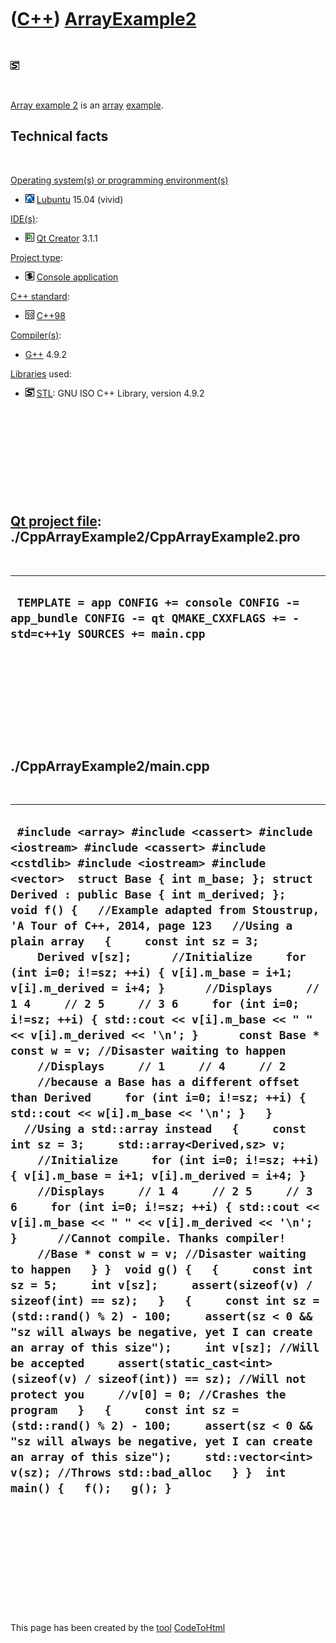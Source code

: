 



 

 

 

 

 

([C++](Cpp.md)) [ArrayExample2](CppArrayExample2.md)
======================================================

 

![STL](PicStl.png)

 

[Array example 2](CppArrayExample2.md) is an [array](CppArray.md)
[example](CppExample.md).

Technical facts
---------------

 

[Operating system(s) or programming environment(s)](CppOs.md)

-   ![Lubuntu](PicLubuntu.png) [Lubuntu](CppLubuntu.md) 15.04 (vivid)

[IDE(s)](CppIde.md):

-   ![Qt Creator](PicQtCreator.png) [Qt Creator](CppQtCreator.md) 3.1.1

[Project type](CppQtProjectType.md):

-   ![console](PicConsole.png) [Console
    application](CppConsoleApplication.md)

[C++ standard](CppStandard.md):

-   ![C++98](PicCpp98.png) [C++98](Cpp98.md)

[Compiler(s)](CppCompiler.md):

-   [G++](CppGpp.md) 4.9.2

[Libraries](CppLibrary.md) used:

-   ![STL](PicStl.png) [STL](CppStl.md): GNU ISO C++ Library, version
    4.9.2

 

 

 

 

 

[Qt project file](CppQtProjectFile.md): ./CppArrayExample2/CppArrayExample2.pro
--------------------------------------------------------------------------------

 

  ------------------------------------------------------------------------------------------------------------------------
  ` TEMPLATE = app CONFIG += console CONFIG -= app_bundle CONFIG -= qt QMAKE_CXXFLAGS += -std=c++1y SOURCES += main.cpp`
  ------------------------------------------------------------------------------------------------------------------------

 

 

 

 

 

./CppArrayExample2/main.cpp
---------------------------

 

  ---------------------------------------------------------------------------------------------------------------------------------------------------------------------------------------------------------------------------------------------------------------------------------------------------------------------------------------------------------------------------------------------------------------------------------------------------------------------------------------------------------------------------------------------------------------------------------------------------------------------------------------------------------------------------------------------------------------------------------------------------------------------------------------------------------------------------------------------------------------------------------------------------------------------------------------------------------------------------------------------------------------------------------------------------------------------------------------------------------------------------------------------------------------------------------------------------------------------------------------------------------------------------------------------------------------------------------------------------------------------------------------------------------------------------------------------------------------------------------------------------------------------------------------------------------------------------------------------------------------------------------------------------------------------------------------------------------------------------------------------------------------------------------------------------------------------------------------------------------------------------------------------------------------------------------------------------------
  ` #include <array> #include <cassert> #include <iostream> #include <cassert> #include <cstdlib> #include <iostream> #include <vector>  struct Base { int m_base; }; struct Derived : public Base { int m_derived; };  void f() {   //Example adapted from Stoustrup, 'A Tour of C++, 2014, page 123   //Using a plain array   {     const int sz = 3;     Derived v[sz];      //Initialize     for (int i=0; i!=sz; ++i) { v[i].m_base = i+1; v[i].m_derived = i+4; }      //Displays     // 1 4     // 2 5     // 3 6     for (int i=0; i!=sz; ++i) { std::cout << v[i].m_base << " " << v[i].m_derived << '\n'; }      const Base * const w = v; //Disaster waiting to happen      //Displays     // 1     // 4     // 2     //because a Base has a different offset than Derived     for (int i=0; i!=sz; ++i) { std::cout << w[i].m_base << '\n'; }   }   //Using a std::array instead   {     const int sz = 3;     std::array<Derived,sz> v;      //Initialize     for (int i=0; i!=sz; ++i) { v[i].m_base = i+1; v[i].m_derived = i+4; }      //Displays     // 1 4     // 2 5     // 3 6     for (int i=0; i!=sz; ++i) { std::cout << v[i].m_base << " " << v[i].m_derived << '\n'; }      //Cannot compile. Thanks compiler!     //Base * const w = v; //Disaster waiting to happen   } }  void g() {   {     const int sz = 5;     int v[sz];     assert(sizeof(v) / sizeof(int) == sz);   }   {     const int sz = (std::rand() % 2) - 100;     assert(sz < 0 && "sz will always be negative, yet I can create an array of this size");     int v[sz]; //Will be accepted     assert(static_cast<int>(sizeof(v) / sizeof(int)) == sz); //Will not protect you     //v[0] = 0; //Crashes the program   }   {     const int sz = (std::rand() % 2) - 100;     assert(sz < 0 && "sz will always be negative, yet I can create an array of this size");     std::vector<int> v(sz); //Throws std::bad_alloc   } }  int main() {   f();   g(); }`
  ---------------------------------------------------------------------------------------------------------------------------------------------------------------------------------------------------------------------------------------------------------------------------------------------------------------------------------------------------------------------------------------------------------------------------------------------------------------------------------------------------------------------------------------------------------------------------------------------------------------------------------------------------------------------------------------------------------------------------------------------------------------------------------------------------------------------------------------------------------------------------------------------------------------------------------------------------------------------------------------------------------------------------------------------------------------------------------------------------------------------------------------------------------------------------------------------------------------------------------------------------------------------------------------------------------------------------------------------------------------------------------------------------------------------------------------------------------------------------------------------------------------------------------------------------------------------------------------------------------------------------------------------------------------------------------------------------------------------------------------------------------------------------------------------------------------------------------------------------------------------------------------------------------------------------------------------------------

 

 

 

 

 





 




This page has been created by the [tool](Tools.md)
[CodeToHtml](ToolCodeToHtml.md)
